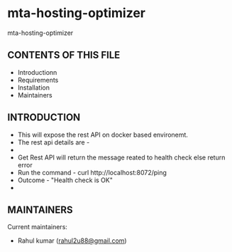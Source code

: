 # mta-hosting-optimizer
mta-hosting-optimizer

CONTENTS OF THIS FILE
---------------------

 * Introductionn
 * Requirements
 * Installation
 * Maintainers

INTRODUCTION
------------

 * This will expose the rest API on docker based environemt.
 * The rest api details are -
 * 
 * Get Rest API will return the message reated to health check else return error
 * Run the command - curl http://localhost:8072/ping
 * Outcome - "Health check is OK"
 * 


MAINTAINERS
-----------

Current maintainers:

 * Rahul kumar (rahul2u88@gmail.com)

